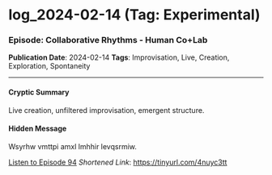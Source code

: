 # log_2024-02-14 (Tag: Experimental)

### Episode: Collaborative Rhythms - Human Co+Lab

**Publication Date**: 2024-02-14
**Tags**: Improvisation, Live, Creation, Exploration, Spontaneity

---

#### Cryptic Summary
Live creation, unfiltered improvisation, emergent structure.

#### Hidden Message
Wsyrhw vmttpi amxl lmhhir levqsrmiw.

[Listen to Episode 94](https://tinyurl.com/4nuyc3tt)
*Shortened Link*: https://tinyurl.com/4nuyc3tt

